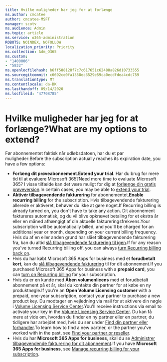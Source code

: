 ```yaml
---
title: Hvilke muligheder har jeg for at forlænge
ms.author: cmcatee
author: cmcatee-MSFT
manager: scotv
ms.audience: Admin
ms.topic: article
ms.service: o365-administration
ROBOTS: NOINDEX, NOFOLLOW
localization_priority: Priority
ms.collection: Adm_O365
ms.custom:
- "1400006"
- "5832"
ms.openlocfilehash: b6ff588128f7c7c617651c62488a826d10733555
ms.sourcegitcommit: c6692ce0fa1358ec3529e59ca0ecdfdea4cdc759
ms.translationtype: MT
ms.contentlocale: da-DK
ms.lasthandoff: 09/14/2020
ms.locfileid: "47708785"
---
```

# <a name="what-are-my-options-to-extend"></a><span data-ttu-id="f4fd1-102">Hvilke muligheder har jeg for at forlænge?</span><span class="sxs-lookup"><span data-stu-id="f4fd1-102">What are my options to extend?</span></span>

<span data-ttu-id="f4fd1-103">Før abonnementet faktisk når udløbsdatoen, har du et par muligheder:</span><span class="sxs-lookup"><span data-stu-id="f4fd1-103">Before the subscription actually reaches its expiration date, you have a few options:</span></span>

- <span data-ttu-id="f4fd1-104">**Forlæng dit prøveabonnement**.</span><span class="sxs-lookup"><span data-stu-id="f4fd1-104">**Extend your trial**.</span></span>  <span data-ttu-id="f4fd1-105">Har du brug for mere tid til at evaluere Microsoft 365?</span><span class="sxs-lookup"><span data-stu-id="f4fd1-105">Need more time to evaluate Microsoft 365?</span></span> <span data-ttu-id="f4fd1-106">I visse tilfælde kan det være muligt for dig at [forlænge din gratis prøveversion](https://docs.microsoft.com/microsoft-365/commerce/extend-your-trial).</span><span class="sxs-lookup"><span data-stu-id="f4fd1-106">In certain cases, you may be able to  [extend your trial](https://docs.microsoft.com/microsoft-365/commerce/extend-your-trial).</span></span>  
- <span data-ttu-id="f4fd1-107">**Aktivér tilbagevendende fakturering** for abonnementet.</span><span class="sxs-lookup"><span data-stu-id="f4fd1-107">**Enable recurring billing** for the subscription.</span></span> <span data-ttu-id="f4fd1-108">Hvis tilbagevendende fakturering allerede er aktiveret, behøver du ikke at gøre noget.</span><span class="sxs-lookup"><span data-stu-id="f4fd1-108">If Recurring billing is already turned on, you don't have to take any action.</span></span> <span data-ttu-id="f4fd1-109">Dit abonnement faktureres automatisk, og du vil blive opkrævet betaling for et ekstra år eller en måned afhængigt af din aktuelle faktureringsfrekvens.</span><span class="sxs-lookup"><span data-stu-id="f4fd1-109">Your subscription will be automatically billed, and you'll be charged for an additional year or month, depending on your current billing frequency.</span></span> <span data-ttu-id="f4fd1-110">Hvis du af en eller anden grund har slået tilbagevendende fakturering fra, kan du altid [slå tilbagevendende fakturering til igen](https://docs.microsoft.com/microsoft-365/commerce/subscriptions/renew-your-subscription).</span><span class="sxs-lookup"><span data-stu-id="f4fd1-110">If for any reason you've turned Recurring billing off, you can always  [turn Recurring billing back on](https://docs.microsoft.com/microsoft-365/commerce/subscriptions/renew-your-subscription).</span></span>
- <span data-ttu-id="f4fd1-111">Hvis du har købt Microsoft 365 Apps for business med et **forudbetalt kort**, kan du [slå tilbagevendende fakturering](https://docs.microsoft.com/microsoft-365/commerce/subscriptions/renew-your-subscription) til for dit abonnement.</span><span class="sxs-lookup"><span data-stu-id="f4fd1-111">If you purchased Microsoft 365 Apps for business with a  **prepaid card**, you can  [turn on Recurring billing](https://docs.microsoft.com/microsoft-365/commerce/subscriptions/renew-your-subscription)  for your subscription.</span></span>
- <span data-ttu-id="f4fd1-112">Hvis du er en kunde med **Åben volumenlicens** med et forudbetalt abonnement på et år, skal du kontakte din partner for at købe en ny produktnøgle.</span><span class="sxs-lookup"><span data-stu-id="f4fd1-112">If you're an  **Open Volume Licensing customer**  with a prepaid, one-year subscription, contact your partner to purchase a new product key.</span></span> <span data-ttu-id="f4fd1-113">Du modtager en vejledning via mail for at aktivere din nøgle i [Volume Licensing Service Center](https://go.microsoft.com/fwlink/p/?LinkID=282016).</span><span class="sxs-lookup"><span data-stu-id="f4fd1-113">You'll receive instructions via email to activate your key in the  [Volume Licensing Service Center](https://go.microsoft.com/fwlink/p/?LinkID=282016).</span></span> <span data-ttu-id="f4fd1-114">Du kan få mere at vide om, hvordan du finder en ny partner eller en partner, du tidligere har arbejdet med, hvis du ser under [Find din partner eller forhandler](https://docs.microsoft.com/microsoft-365/admin/manage/find-your-partner-or-reseller).</span><span class="sxs-lookup"><span data-stu-id="f4fd1-114">To learn how to find a new partner, or the partner you've worked with in the past, see  [Find your partner or reseller](https://docs.microsoft.com/microsoft-365/admin/manage/find-your-partner-or-reseller).</span></span>
- <span data-ttu-id="f4fd1-115">Hvis du har **Microsoft 365 Apps for business**, skal du se [Administrer tilbagevendende fakturering for dit abonnement](https://docs.microsoft.com/microsoft-365/commerce/subscriptions/renew-your-subscription).</span><span class="sxs-lookup"><span data-stu-id="f4fd1-115">If you have  **Microsoft 365 Apps for business**, see  [Manage recurring billing for your subscription](https://docs.microsoft.com/microsoft-365/commerce/subscriptions/renew-your-subscription).</span></span>
